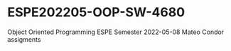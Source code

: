 # ESPE202205-OOP-SW-4680
Object Oriented Programming ESPE Semester 2022-05-08
Mateo Condor assigments


